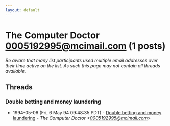 ```yaml
---
layout: default
---
```


# The Computer Doctor <0005192995@mcimail.com> (1 posts)

_Be aware that many list participants used multiple email addresses over their time active on the list. As such this page may not contain all threads available._

## Threads

### Double betting and money laundering
+ 1994-05-06 (Fri, 6 May 94 09:48:35 PDT) - [Double betting and money laundering](/archive/1994/05/f2c472ab86d78c56c834f0503ec6b0cf1d61aae8a3eb2f8fe3a1e196623377c9) - _The Computer Doctor \<0005192995@mcimail.com\>_

